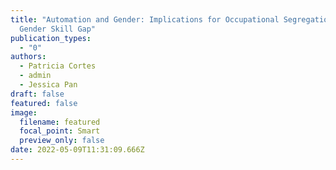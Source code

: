 ```yaml
---
title: "Automation and Gender: Implications for Occupational Segregation and the
  Gender Skill Gap"
publication_types:
  - "0"
authors:
  - Patricia Cortes
  - admin
  - Jessica Pan
draft: false
featured: false
image:
  filename: featured
  focal_point: Smart
  preview_only: false
date: 2022-05-09T11:31:09.666Z
---
```

